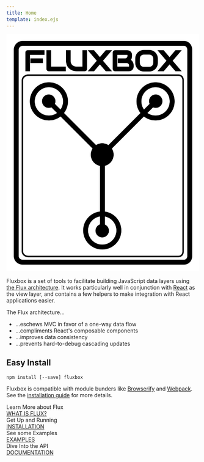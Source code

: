 ```yaml
---
title: Home
template: index.ejs
---
```


<div class="logo-container">
  <img src="/fluxbox.svg" alt="Fluxbox" title="Fluxbox" class="logo-svg">
</div>

Fluxbox is a set of tools to facilitate building JavaScript data layers using <a href="http://facebook.github.io/react/docs/flux-overview.html">the Flux architecture</a>. It works particularly well in conjunction with <a href="http://facebook.github.io/react/">React</a> as the view layer, and contains a few helpers to make integration with React applications easier.

The Flux architecture...

* ...eschews MVC in favor of a one-way data flow
* ...compliments React&#39;s composable components
* ...improves data consistency
* ...prevents hard-to-debug cascading updates

Easy Install
------------

    npm install [--save] fluxbox

Fluxbox is compatible with module bunders like <a href="http://browserify.org/">Browserify</a> and <a href="http://webpack.github.io/">Webpack</a>. See the <a href="/getting-started/installation.html">installation guide</a> for more details.

<div class="index-button-container teal">
<span class="cta">Learn More about Flux</span>
<div class="button-container"><a href="/what-is-flux.html">WHAT IS FLUX?</a></div>
</div>

<div class="index-button-container orange">
<span class="cta">Get Up and Running</span>
<div class="button-container"><a href="/getting-started/">INSTALLATION</a></div>
</div>

<div class="index-button-container purple">
<span class="cta">See some Examples</span>
<div class="button-container"><a href="/examples/">EXAMPLES</a></div>
</div>

<div class="index-button-container red">
<span class="cta">Dive Into the API</span>
<div class="button-container"><a href="/documentation/">DOCUMENTATION</a></div>
</div>
